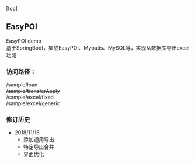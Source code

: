 [toc]
## EasyPOI
EasyPOI demo <br/>
基于SpringBoot，集成EasyPOI、Mybatis、MySQL等，实现从数据库导出excel功能

### 访问路径：
~~/sample/loan~~ <br/>
~~/sample/transferApply~~ <br/>
/sample/excel/fixed <br/>
/sample/excel/generic

### 修订历史
- 2018/11/16
    - 添加通用导出
    - 特定导出合并
    - 界面优化
